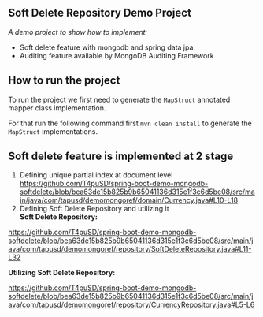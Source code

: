 ## Soft Delete Repository Demo Project
*A demo project to show how to implement:*
* Soft delete feature with mongodb and spring data jpa.
* Auditing feature available by MongoDB Auditing Framework


## How to run the project
To run the project we first need to generate the `MapStruct` annotated
mapper class implementation. 

For that run the following command first `mvn clean install` to generate the
`MapStruct` implementations.

## Soft delete feature is implemented at 2 stage
1. Defining unique partial index at document level
https://github.com/T4puSD/spring-boot-demo-mongodb-softdelete/blob/bea63de15b825b9b65041136d315e1f3c6d5be08/src/main/java/com/tapusd/demomongoref/domain/Currency.java#L10-L18
2. Defining Soft Delete Repository and utilizing it   
**Soft Delete Repository:**

https://github.com/T4puSD/spring-boot-demo-mongodb-softdelete/blob/bea63de15b825b9b65041136d315e1f3c6d5be08/src/main/java/com/tapusd/demomongoref/repository/SoftDeleteRepository.java#L11-L32   

**Utilizing Soft Delete Repository:**   

https://github.com/T4puSD/spring-boot-demo-mongodb-softdelete/blob/bea63de15b825b9b65041136d315e1f3c6d5be08/src/main/java/com/tapusd/demomongoref/repository/CurrencyRepository.java#L5-L6
